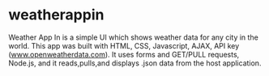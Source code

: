 # weatherappin
Weather App In is a simple UI which shows weather data for any city in the world.
This app was built with HTML, CSS, Javascript, AJAX, API key (www.openweatherdata.com).
It uses forms and GET/PULL requests, Node.js, and it reads,pulls,and displays .json data from 
the host application.   
